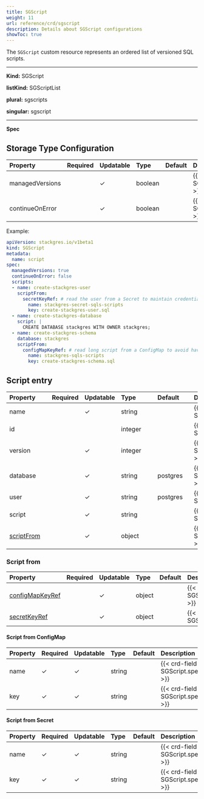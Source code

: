 ```yaml
---
title: SGScript
weight: 11
url: reference/crd/sgscript
description: Details about SGScript configurations
showToc: true
---
```


The `SGScript` custom resource represents an ordered list of versioned SQL scripts.

___

**Kind:** SGScript

**listKind:** SGScriptList

**plural:** sgscripts

**singular:** sgscript
___

**Spec**

## Storage Type Configuration

| Property                                                              | Required               | Updatable | Type    | Default | Description |
|:----------------------------------------------------------------------|------------------------|-----------|:--------|:--------|:------------|
| managedVersions                                                       |                        | ✓         | boolean |         | {{< crd-field-description SGScript.spec.managedVersions >}} |
| continueOnError                                                       |                        | ✓         | boolean |         | {{< crd-field-description SGScript.spec.continueOnError >}} |

Example:

```yaml
apiVersion: stackgres.io/v1beta1
kind: SGScript
metadata:
  name: script
spec:
  managedVersions: true
  continueOnError: false
  scripts:
  - name: create-stackgres-user
    scriptFrom:
      secretKeyRef: # read the user from a Secret to maintain credentials in a safe place
        name: stackgres-secret-sqls-scripts
        key: create-stackgres-user.sql
  - name: create-stackgres-database
    script: |
      CREATE DATABASE stackgres WITH OWNER stackgres;
  - name: create-stackgres-schema
    database: stackgres
    scriptFrom:
      configMapKeyRef: # read long script from a ConfigMap to avoid have to much data in the helm releasea and the sgcluster CR
        name: stackgres-sqls-scripts
        key: create-stackgres-schema.sql
```

## Script entry

| <div style="width:6rem">Property</div> | Required | Updatable | <div style="width:5rem">Type</div> | <div style="width:5rem">Default</div> | Description |
|:---------------------------------------|----------|-----------|:---------|:---------|:------------|
| name                                   |          | ✓         | string   |          | {{< crd-field-description SGScript.spec.scripts.items.name >}} |
| id                                     |          |           | integer  |          | {{< crd-field-description SGScript.spec.scripts.items.id >}} |
| version                                |          | ✓         | integer  |          | {{< crd-field-description SGScript.spec.scripts.items.version >}} |
| database                               |          | ✓         | string   | postgres | {{< crd-field-description SGScript.spec.scripts.items.database >}} |
| user                                   |          | ✓         | string   | postgres | {{< crd-field-description SGScript.spec.scripts.items.user >}} |
| script                                 |          | ✓         | string   |          | {{< crd-field-description SGScript.spec.scripts.items.script >}} |
| [scriptFrom](#script-from)             |          | ✓         | object   |          | {{< crd-field-description SGScript.spec.scripts.items.scriptFrom >}} |

### Script from

| Property                                  | Required | Updatable | Type     | Default  | Description |
|:------------------------------------------|----------|-----------|:---------|:---------|:------------|
| [configMapKeyRef](#script-from-configmap) |          | ✓         | object   |          | {{< crd-field-description SGScript.spec.scripts.items.scriptFrom.configMapKeyRef >}} |
| [secretKeyRef](#script-from-configmap)    |          | ✓         | object   |          | {{< crd-field-description SGScript.spec.scripts.items.scriptFrom.secretKeyRef >}} |

#### Script from ConfigMap

| Property  | Required | Updatable | Type     | Default  | Description |
|:----------|----------|-----------|:---------|:---------|:------------|
| name      | ✓        | ✓         | string   |          | {{< crd-field-description SGScript.spec.scripts.items.scriptFrom.configMapKeyRef.name >}} |
| key       | ✓        | ✓         | string   |          | {{< crd-field-description SGScript.spec.scripts.items.scriptFrom.configMapKeyRef.key >}} |

#### Script from Secret

| Property  | Required | Updatable | Type     | Default  | Description |
|:----------|----------|-----------|:---------|:---------|:------------|
| name      | ✓        | ✓         | string   |          | {{< crd-field-description SGScript.spec.scripts.items.scriptFrom.secretKeyRef.name >}} |
| key       | ✓        | ✓         | string   |          | {{< crd-field-description SGScript.spec.scripts.items.scriptFrom.secretKeyRef.key >}} |
